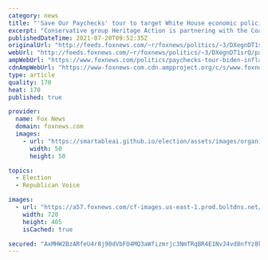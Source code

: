 ```yaml
---
category: news
title: "'Save Our Paychecks' tour to target White House economic policies, 'Bidenflation'"
excerpt: "Conservative group Heritage Action is partnering with the Coalition to Protect American Workers to launch a nationwide tour targeting what they describe as the “disastrous” effect that the Biden administration’s policies have had on American workers and businesses."
publishedDateTime: 2021-07-20T09:52:35Z
originalUrl: "http://feeds.foxnews.com/~r/foxnews/politics/~3/DXegnDT1srQ/paychecks-tour-biden-inflation"
webUrl: "http://feeds.foxnews.com/~r/foxnews/politics/~3/DXegnDT1srQ/paychecks-tour-biden-inflation"
ampWebUrl: "https://www.foxnews.com/politics/paychecks-tour-biden-inflation.amp"
cdnAmpWebUrl: "https://www-foxnews-com.cdn.ampproject.org/c/s/www.foxnews.com/politics/paychecks-tour-biden-inflation.amp"
type: article
quality: 170
heat: 170
published: true

provider:
  name: Fox News
  domain: foxnews.com
  images:
    - url: "https://smartableai.github.io/election/assets/images/organizations/foxnews.com-50x50.jpg"
      width: 50
      height: 50

topics:
  - Election
  - Republican Voice

images:
  - url: "https://a57.foxnews.com/cf-images.us-east-1.prod.boltdns.net/v1/static/694940094001/41072930-5cf3-4e2d-84b0-b6baddaaf93d/535d40b6-dfc5-4e52-bf91-1b4494e3a5bb/1280x720/match/720/405/image.jpg?ve=1&tl=1"
    width: 720
    height: 405
    isCached: true

secured: "AxMHW2BzARfeU4r8j90dVbFO4MQ3aWfizmrjc3NmTRqBR4E1NvJ4vd8nfYz8k6B1h2mzXi2m8dMVcTR8WI37NzfGIu1Iq/dIMMEWjRtEBkuDV22wQpJ+dDqcDMbHw+VCjB3CvCTGMjUsrSlMiDqhNC1c1yYfnT2KLAGXjvaz+nLmsU5x8hpA/wHSzfvplf4SPYLd6fQZe8yBiwthW2xsyBEUR7UGVswPN4JTuntmwjAB+h0c2HbMmtIFXTy0u6GTqjPmbqsCFfHlkCAEoTExtV+1tn7xrzG6+cFzdu/radKSEmXG9cj07/aEqsIbssg6o1M3CsIKc+LWQ5MpHPrwsvaeafU6zpkKm7esNz7XyZE=;jpQEQSTyJd1pjVfyrujWkg=="
---
```


